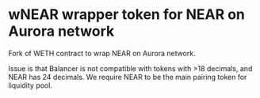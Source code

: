 # wNEAR wrapper token for NEAR on Aurora network

Fork of WETH contract to wrap NEAR on Aurora network.

Issue is that Balancer is not compatible with tokens with >18 decimals, and NEAR has 24 decimals. We require NEAR to be the main pairing token for liquidity pool.